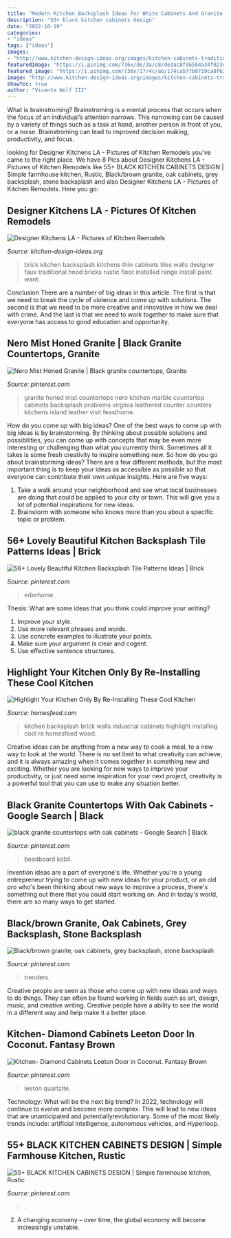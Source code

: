 ```yaml
---
title: "Modern Kitchen Backsplash Ideas For White Cabinets And Granite Countertops - Leeton Quartzite"
description: "55+ black kitchen cabinets design"
date: "2022-10-19"
categories:
- "ideas"
tags: ["ideas"]
images:
- "http://www.kitchen-design-ideas.org/images/kitchen-cabinets-traditional-green-005-dkl014-unique-brick-wall-backsplash-hood-range-small.jpg"
featuredImage: "https://i.pinimg.com/736x/de/3a/c8/de3ac8fd6584a34f023ed9e39814d5a0.jpg"
featured_image: "https://i.pinimg.com/736x/17/4c/ab/174cab77b0719ca8f628388a9f14fcbc.jpg"
image: "http://www.kitchen-design-ideas.org/images/kitchen-cabinets-traditional-green-005-dkl014-unique-brick-wall-backsplash-hood-range-small.jpg"
ShowToc: true
author: "Vicente Wolf III"
---
```



What is brainstroming? Brainstroming is a mental process that occurs when the focus of an individual’s attention narrows. This narrowing can be caused by a variety of things such as a task at hand, another person in front of you, or a noise. Brainstroming can lead to improved decision making, productivity, and focus.

	

		
looking for Designer Kitchens LA - Pictures of Kitchen Remodels you've came to the right place. We have 8 Pics about Designer Kitchens LA - Pictures of Kitchen Remodels like 55+ BLACK KITCHEN CABINETS DESIGN | Simple farmhouse kitchen, Rustic, Black/brown granite, oak cabinets, grey backsplash, stone backsplash and also Designer Kitchens LA - Pictures of Kitchen Remodels. Here you go:
		
    
## Designer Kitchens LA - Pictures Of Kitchen Remodels

<img loading=lazy src="http://www.kitchen-design-ideas.org/images/kitchen-cabinets-traditional-green-005-dkl014-unique-brick-wall-backsplash-hood-range-small.jpg" onerror="this.onerror=null;this.src='https://tse4.mm.bing.net/th?id=OIP.RYCjihre4Ax5Ttnla7XuzAHaGS&amp;pid=15.1';" alt="Designer Kitchens LA - Pictures of Kitchen Remodels">

_Source: kitchen-design-ideas.org_

>brick kitchen backsplash kitchens thin cabinets tiles walls designer faux traditional hood bricks rustic floor installed range install paint want. 

	

Conclusion
There are a number of big ideas in this article. The first is that we need to break the cycle of violence and come up with solutions. The second is that we need to be more creative and innovative in how we deal with crime. And the last is that we need to work together to make sure that everyone has access to good education and opportunity.

    
## Nero Mist Honed Granite | Black Granite Countertops, Granite

<img loading=lazy src="https://i.pinimg.com/736x/8c/94/64/8c9464382f37007af66674fca406d0ba--countertop-options-white-kitchen-island.jpg" onerror="this.onerror=null;this.src='https://tse1.mm.bing.net/th?id=OIP.ImZj4YgONKnB8tk_kM_N0wHaJ3&amp;pid=15.1';" alt="Nero Mist Honed Granite | Black granite countertops, Granite">

_Source: pinterest.com_

>granite honed mist countertops nero kitchen marble countertop cabinets backsplash problems virginia leathered counter counters kitchens island leather visit feasthome. 

	

How do you come up with big ideas?
One of the best ways to come up with big ideas is by brainstorming. By thinking about possible solutions and possibilities, you can come up with concepts that may be even more interesting or challenging than what you currently think. Sometimes all it takes is some fresh creativity to inspire something new. So how do you go about brainstorming ideas? There are a few different methods, but the most important thing is to keep your ideas as accessible as possible so that everyone can contribute their own unique insights. Here are five ways: 
1) Take a walk around your neighborhood and see what local businesses are doing that could be applied to your city or town. This will give you a lot of potential inspirations for new ideas. 
2) Brainstorm with someone who knows more than you about a specific topic or problem.

    
## 56+ Lovely Beautiful Kitchen Backsplash Tile Patterns Ideas | Brick

<img loading=lazy src="https://i.pinimg.com/736x/66/c8/14/66c814c5e10622ff2b2f1615a33dcffb.jpg" onerror="this.onerror=null;this.src='https://tse3.mm.bing.net/th?id=OIP.lDCpBpfa-VrgJsltf5x3UAHaLJ&amp;pid=15.1';" alt="56+ Lovely Beautiful Kitchen Backsplash Tile Patterns Ideas | Brick">

_Source: pinterest.com_

>edarhome. 

	

Thesis: What are some ideas that you think could improve your writing?
1. Improve your style.
2. Use more relevant phrases and words.
3. Use concrete examples to illustrate your points.
4. Make sure your argument is clear and cogent.
5. Use effective sentence structures.

    
## Highlight Your Kitchen Only By Re-Installing These Cool Kitchen

<img loading=lazy src="http://homesfeed.com/wp-content/uploads/2019/05/industrial-kitchen-design-brick-walls-and-backsplash-wood-countertop-black-kitchen-cabinets-lighter-wood-plank-floors-stainless-steel-kitchen-utensils.jpg" onerror="this.onerror=null;this.src='https://tse3.mm.bing.net/th?id=OIP.MqddN3n3jUfJjIEJFCt-QgHaNd&amp;pid=15.1';" alt="Highlight Your Kitchen Only By Re-Installing These Cool Kitchen">

_Source: homesfeed.com_

>kitchen backsplash brick walls industrial cabinets highlight installing cool re homesfeed wood. 

	

Creative ideas can be anything from a new way to cook a meal, to a new way to look at the world. There is no set limit to what creativity can achieve, and it is always amazing when it comes together in something new and exciting. Whether you are looking for new ways to improve your productivity, or just need some inspiration for your next project, creativity is a powerful tool that you can use to make any situation better.

    
## Black Granite Countertops With Oak Cabinets - Google Search | Black

<img loading=lazy src="https://i.pinimg.com/736x/7a/19/00/7a1900ec9829c2a1f0efdd743bc64d1f.jpg" onerror="this.onerror=null;this.src='https://tse3.mm.bing.net/th?id=OIP.YcUDushtoTfF0Gn4DOeUXQHaLf&amp;pid=15.1';" alt="black granite countertops with oak cabinets - Google Search | Black">

_Source: pinterest.com_

>beadboard kobil. 

	

Invention ideas are a part of everyone's life. Whether you're a young entrepreneur trying to come up with new ideas for your product, or an old pro who's been thinking about new ways to improve a process, there's something out there that you could start working on. And in today's world, there are so many ways to get started.

    
## Black/brown Granite, Oak Cabinets, Grey Backsplash, Stone Backsplash

<img loading=lazy src="https://i.pinimg.com/736x/de/3a/c8/de3ac8fd6584a34f023ed9e39814d5a0.jpg" onerror="this.onerror=null;this.src='https://tse2.mm.bing.net/th?id=OIP.gb6-DOOJivdkf_RbG9szEgHaJ3&amp;pid=15.1';" alt="Black/brown granite, oak cabinets, grey backsplash, stone backsplash">

_Source: pinterest.com_

>trenders. 

	

Creative people are seen as those who come up with new ideas and ways to do things. They can often be found working in fields such as art, design, music, and creative writing. Creative people have a ability to see the world in a different way and help make it a better place.

    
## Kitchen- Diamond Cabinets Leeton Door In Coconut. Fantasy Brown

<img loading=lazy src="https://i.pinimg.com/736x/45/6c/44/456c44fd79e7e3420e1b219dc11738fa.jpg" onerror="this.onerror=null;this.src='https://tse4.mm.bing.net/th?id=OIP.hokd-HfHTYuY5x7KSzDQ0wHaJ3&amp;pid=15.1';" alt="Kitchen- Diamond Cabinets Leeton Door in Coconut. Fantasy Brown">

_Source: pinterest.com_

>leeton quartzite. 

	

Technology: What will be the next big trend?
In 2022, technology will continue to evolve and become more complex. This will lead to new ideas that are unanticipated and potentiallyrevolutionary. Some of the most likely trends include: artificial intelligence, autonomous vehicles, and Hyperloop.

    
## 55+ BLACK KITCHEN CABINETS DESIGN | Simple Farmhouse Kitchen, Rustic

<img loading=lazy src="https://i.pinimg.com/736x/17/4c/ab/174cab77b0719ca8f628388a9f14fcbc.jpg" onerror="this.onerror=null;this.src='https://tse4.mm.bing.net/th?id=OIP.FfigWjHU90m1IEsnXMeUCAHaKy&amp;pid=15.1';" alt="55+ BLACK KITCHEN CABINETS DESIGN | Simple farmhouse kitchen, Rustic">

_Source: pinterest.com_

>. 

	

2. A changing economy – over time, the global economy will become increasingly unstable.

